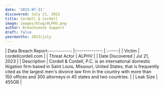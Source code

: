 ```yaml
---
date: '2023-07-21'
discovered: July 21, 2023
title: Cordell & Cordell
image: images/blog/ALPHV.png
author: Breachsense Support
draft: false
yearmonths: 2023/july
---
```


| Data Breach Report------------:     |:-------------:    | :-----:|
| Victim      | cordellcordell.com      | 
| Threat Actor      | ALPHV      | 
| Date Discovered      | Jul 21, 2023      | 
| Description      | Cordell & Cordell, P.C. is an international domestic litigation firm based in Saint Louis, Missouri, United States, that is frequently cited as the largest men's divorce law firm in the country with more than 150 offices and 300 attorneys in 45 states and two countries.      | 
| Leak Size      | 455GB      | 

